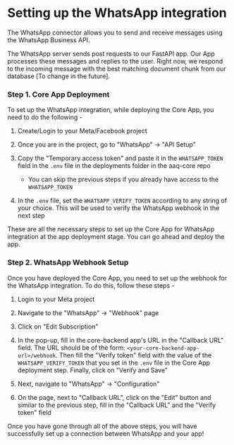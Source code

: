 # Setting up the WhatsApp integration

The WhatsApp connector allows you to send and receive messages using the WhatsApp Business API.

The WhatsApp server sends post requests to our FastAPI app. Our App processes these messages and replies to the user. Right now, we respond to the incoming message with the best matching document chunk from our database [To change in the future].

### Step 1. Core App Deployment
To set up the WhatsApp integration, while deploying the Core App, you need to do the following -

1. Create/Login to your Meta/Facebook project

2. Once you are in the project, go to "WhatsApp" -> "API Setup"

3. Copy the "Temporary access token" and paste it in the `WHATSAPP_TOKEN` field in the `.env` file in the deployments folder in the aaq-core repo
    - You can skip the previous steps if you already have access to the `WHATSAPP_TOKEN`

4. In the `.env` file, set the `WHATSAPP_VERIFY_TOKEN` according to any string of your choice. This will be used to verify the WhatsApp webhook in the next step

These are all the necessary steps to set up the Core App for WhatsApp integration at the app deployment stage. You can go ahead and deploy the app.

### Step 2. WhatsApp Webhook Setup
Once you have deployed the Core App, you need to set up the webhook for the WhatsApp integration. To do this, follow these steps -

1. Login to your Meta project

2. Navigate to the "WhatsApp" -> "Webhook" page

3. Click on "Edit Subscription"

4. In the pop-up, fill in the core-backend app's URL in the "Callback URL" field. The URL should be of the form: `<your-core-backend-app-url>/webhook`. Then fill the "Verify token" field with the value of the `WHATSAPP_VERIFY_TOKEN` that you set in the `.env` file in the Core App deployment step. Finally, click on "Verify and Save"

5. Next, navigate to "WhatsApp" -> "Configuration"

6. On the page, next to "Callback URL", click on the "Edit" button and similar to the previous step, fill in the "Callback URL" and the "Verify token" field

Once you have gone through all of the above steps, you will have successfully set up a connection between WhatsApp and your app!
